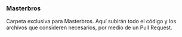 ### Masterbros
Carpeta exclusiva para Masterbros. Aquí subirán todo el código y los archivos que consideren necesarios, por medio de un Pull Request.
